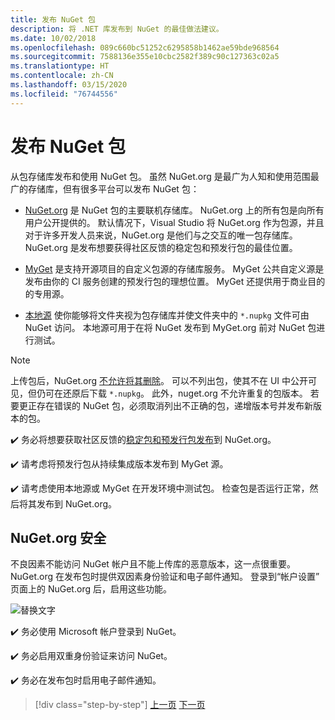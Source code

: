 ```yaml
---
title: 发布 NuGet 包
description: 将 .NET 库发布到 NuGet 的最佳做法建议。
ms.date: 10/02/2018
ms.openlocfilehash: 089c660bc51252c6295858b1462ae59bde968564
ms.sourcegitcommit: 7588136e355e10cbc2582f389c90c127363c02a5
ms.translationtype: HT
ms.contentlocale: zh-CN
ms.lasthandoff: 03/15/2020
ms.locfileid: "76744556"
---
```

# <a name="publishing-a-nuget-package"></a>发布 NuGet 包

从包存储库发布和使用 NuGet 包。 虽然 NuGet.org 是最广为人知和使用范围最广的存储库，但有很多平台可以发布 NuGet 包：

* [NuGet.org](https://www.nuget.org/)  是 NuGet 包的主要联机存储库。 NuGet.org 上的所有包是向所有用户公开提供的。 默认情况下，Visual Studio 将 NuGet.org 作为包源，并且对于许多开发人员来说，NuGet.org 是他们与之交互的唯一包存储库。 NuGet.org 是发布想要获得社区反馈的稳定包和预发行包的最佳位置。

* [MyGet](https://myget.org/)  是支持开源项目的自定义包源的存储库服务。 MyGet 公共自定义源是发布由你的 CI 服务创建的预发行包的理想位置。 MyGet 还提供用于商业目的的专用源。

* [本地源](/nuget/hosting-packages/local-feeds)  使你能够将文件夹视为包存储库并使文件夹中的 `*.nupkg` 文件可由 NuGet 访问。 本地源可用于在将 NuGet 发布到 MyGet.org 前对 NuGet 包进行测试。

> [!NOTE]
> 上传包后，NuGet.org [不允许将其删除](/nuget/policies/deleting-packages)。 可以不列出包，使其不在 UI 中公开可见，但仍可在还原后下载 `*.nupkg`。 此外，nuget.org 不允许重复的包版本。 若要更正存在错误的 NuGet 包，必须取消列出不正确的包，递增版本号并发布新版本的包。

✔️ 务必将想要获取社区反馈的[稳定包和预发行包发布](/nuget/create-packages/publish-a-package)到 NuGet.org。

✔️ 请考虑将预发行包从持续集成版本发布到 MyGet 源。

✔️ 请考虑使用本地源或 MyGet 在开发环境中测试包。 检查包是否运行正常，然后将其发布到 NuGet.org。

## <a name="nugetorg-security"></a>NuGet.org 安全

不良因素不能访问 NuGet 帐户且不能上传库的恶意版本，这一点很重要。 NuGet.org 在发布包时提供双因素身份验证和电子邮件通知。 登录到“帐户设置”  页面上的 NuGet.org 后，启用这些功能。

![替换文字](./media/publish-nuget-package/nuget-2fa.png "NuGet 帐户安全")

✔️ 务必使用 Microsoft 帐户登录到 NuGet。

✔️ 务必启用双重身份验证来访问 NuGet。

✔️ 务必在发布包时启用电子邮件通知。

>[!div class="step-by-step"]
>[上一页](sourcelink.md)
>[下一页](versioning.md)
